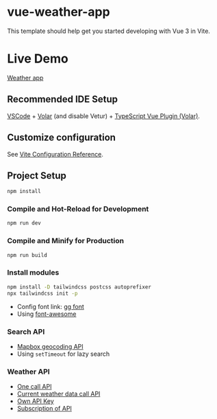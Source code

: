 # vue-weather-app

This template should help get you started developing with Vue 3 in Vite.

# Live Demo
[Weather app](https://master--tuwnguyen-weather.netlify.app/)

## Recommended IDE Setup

[VSCode](https://code.visualstudio.com/) + [Volar](https://marketplace.visualstudio.com/items?itemName=Vue.volar) (and disable Vetur) + [TypeScript Vue Plugin (Volar)](https://marketplace.visualstudio.com/items?itemName=Vue.vscode-typescript-vue-plugin).

## Customize configuration

See [Vite Configuration Reference](https://vitejs.dev/config/).

## Project Setup

```sh
npm install
```

### Compile and Hot-Reload for Development

```sh
npm run dev
```

### Compile and Minify for Production

```sh
npm run build
```

### Install modules
```sh
npm install -D tailwindcss postcss autoprefixer
npx tailwindcss init -p
```
- Config font link: [gg font](https://fonts.google.com/selection/embed)
- Using [font-awesome](https://cdnjs.com/libraries/font-awesome)

### Search API

- [Mapbox geocoding API](https://docs.mapbox.com/api/search/geocoding/)
- Using `setTimeout` for lazy search


### Weather API
- [One call API](https://openweathermap.org/api/one-call-3)
- [Current weather data call API](https://openweathermap.org/current)
- [Own API Key](https://home.openweathermap.org/api_keys)
- [Subscription of API](https://home.openweathermap.org/subscriptions)